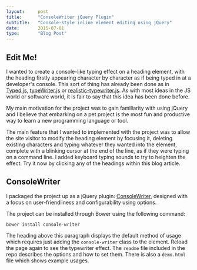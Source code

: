 ```yaml
---
layout:     post
title:      "ConsoleWriter jQuery Plugin"
subtitle:   "Console-style inline element editing using jQuery"
date:       2015-07-01
type:       "Blog Post"
---
```


<h2 class="console-writer" cw-sound="true" cw-animation="true">Edit Me!</h2>
I wanted to create a console-like typing effect on a heading element, with the heading firstly 
appearing character by character as if being typed in at a developer's console. This sort of thing has already been done
as in <a href="http://www.mattboldt.com/demos/typed-js/">Typed.js</a>,
<a href="http://codepen.io/voronianski/pen/aicwk">typeWriter.js</a> or
<a href="https://github.com/fardjad/realistic-typewriter.js">realistic-typewriter.js</a>. As with most ideas in the JS
world or software world, it is fair to say that this idea has been done before.

My main motivation for the project was to gain familiarity with using jQuery and I believe that embarking on a pet
project is the most fun and productive way to learn a new programming language or tool. 

The main feature that I wanted to implemented with the project was to allow the site visitor to modify the heading element by focusing it,
deleting existing characters and typing whatever they wanted into the element, complete with a blinking cursor at the end
of the line, as if they were typing on a command line. I added keyboard typing sounds to try to heighten the effect. Try it now by clicking any of
the headings within this blog article.

<h2 class="console-writer" cw-typing-sound="true">ConsoleWriter</h2>
I packaged the project up as a jQuery plugin: <a href="https://github.com/robinrob/console-writer.git">ConsoleWriter</a>,
designed with a focus on user-friendliness and configurability using options.

The project can be installed through Bower using the following command:

<pre><code class="bash">bower install console-writer</code></pre>

The heading above this paragraph displays the default method of usage which requires
just adding the `console-writer` class to the element. Reload the page again to see the typewriter effect. The `readme`
file included in the repo describes the options and how to set them. There is also a `demo.html` file which shows
example usages.